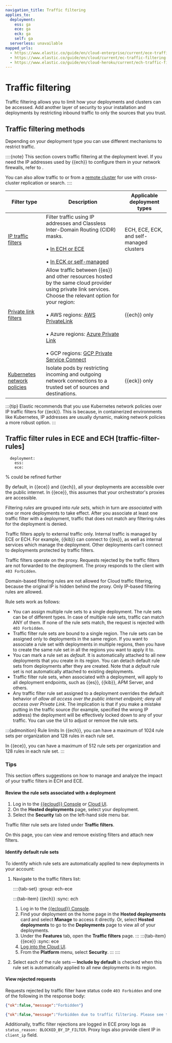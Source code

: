 ```yaml
---
navigation_title: Traffic filtering
applies_to:
  deployment: 
    ess: ga
    ece: ga
    eck: ga
    self: ga
  serverless: unavailable
mapped_urls:
  - https://www.elastic.co/guide/en/cloud-enterprise/current/ece-traffic-filtering-deployment-configuration.html
  - https://www.elastic.co/guide/en/cloud/current/ec-traffic-filtering-deployment-configuration.html
  - https://www.elastic.co/guide/en/cloud-heroku/current/ech-traffic-filtering-deployment-configuration.html
---
```


# Traffic filtering

Traffic filtering allows you to limit how your deployments and clusters can be accessed. Add another layer of security to your installation and deployments by restricting inbound traffic to only the sources that you trust.

## Traffic filtering methods

Depending on your deployment type you can use different mechanisms to restrict traffic.

::::{note}
This section covers traffic filtering at the deployment level. If you need the IP addresses used by {{ech}} to configure them in your network firewalls, refer to [](./elastic-cloud-static-ips.md).

You can also allow traffic to or from a [remote cluster](/deploy-manage/remote-clusters.md) for use with cross-cluster replication or search.
::::

| Filter type | Description | Applicable deployment types | 
| --- | --- | --- | 
| [IP traffic filters](ip-traffic-filtering.md) | Filter traffic using IP addresses and Classless Inter-Domain Routing (CIDR) masks.<br><br>• [In ECH or ECE](/deploy-manage/security/ip-filtering-cloud.md)<br><br>• [In ECK or self-managed](/deploy-manage/security/ip-filtering-basic.md) | ECH, ECE, ECK, and self-managed clusters | 
| [Private link filters](/deploy-manage/security/private-link-traffic-filters.md) | Allow traffic between {{es}} and other resources hosted by the same cloud provider using private link services. Choose the relevant option for your region:<br><br>• AWS regions: [AWS PrivateLink](/deploy-manage/security/aws-privatelink-traffic-filters.md)<br><br>• Azure regions: [Azure Private Link](/deploy-manage/security/azure-private-link-traffic-filters.md)<br><br>• GCP regions: [GCP Private Service Connect](/deploy-manage/security/gcp-private-service-connect-traffic-filters.md) | {{ech}} only |
| [Kubernetes network policies](/deploy-manage/security/k8s-network-policies.md) | Isolate pods by restricting incoming and outgoing network connections to a trusted set of sources and destinations. | {{eck}} only | 

:::{tip}
Elastic recommends that you use Kubernetes network policies over IP traffic filters for {{eck}}. This is because, in containerized environments like Kubernetes, IP addresses are usually dynamic, making network policies a more robust option.
:::


## Traffic filter rules in ECE and ECH [traffic-filter-rules]
```{applies_to}
  deployment: 
    ess:
    ece:
```

% could be refined further

By default, in {{ece}} and {{ech}}, all your deployments are accessible over the public internet. In {{ece}}, this assumes that your orchestrator's proxies are accessible. 

Filtering *rules* are grouped into *rule sets*, which in turn are *associated* with one or more deployments to take effect. After you associate at least one traffic filter with a deployment, traffic that does not match any filtering rules for the deployment is denied. 

Traffic filters apply to external traffic only. Internal traffic is managed by ECE or ECH. For example, {{kib}} can connect to {{es}}, as well as internal services which manage the deployment. Other deployments can’t connect to deployments protected by traffic filters.

Traffic filters operate on the proxy. Requests rejected by the traffic filters are not forwarded to the deployment. The proxy responds to the client with `403 Forbidden`.

Domain-based filtering rules are not allowed for Cloud traffic filtering, because the original IP is hidden behind the proxy. Only IP-based filtering rules are allowed.

Rule sets work as follows:

- You can assign multiple rule sets to a single deployment. The rule sets can be of different types. In case of multiple rule sets, traffic can match ANY of them. If none of the rule sets match, the request is rejected with `403 Forbidden`.
- Traffic filter rule sets are bound to a single region. The rule sets can be assigned only to deployments in the same region. If you want to associate a rule set with deployments in multiple regions, then you have to create the same rule set in all the regions you want to apply it to.
- You can mark a rule set as *default*. It is automatically attached to all new deployments that you create in its region. You can detach default rule sets from deployments after they are created. Note that a *default* rule set is not automatically attached to existing deployments.
- Traffic filter rule sets, when associated with a deployment, will apply to all deployment endpoints, such as {{es}}, {{kib}}, APM Server, and others.
- Any traffic filter rule set assigned to a deployment overrides the default behavior of *allow all access over the public internet endpoint; deny all access over Private Link*. The implication is that if you make a mistake putting in the traffic source (for example, specified the wrong IP address) the deployment will be effectively locked down to any of your traffic. You can use the UI to adjust or remove the rule sets.

:::{admonition} Rule limits
In {{ech}}, you can have a maximum of 1024 rule sets per organization and 128 rules in each rule set. 

In {{ece}}, you can have a maximum of 512 rule sets per organization and 128 rules in each rule set. 
:::

### Tips

This section offers suggestions on how to manage and analyze the impact of your traffic filters in ECH and ECE.

#### Review the rule sets associated with a deployment

1. Log in to the [{{ecloud}} Console](https://cloud.elastic.co?page=docs&placement=docs-body) or [Cloud UI](/deploy-manage/deploy/cloud-enterprise/log-into-cloud-ui.md).
2. On the **Hosted deployments** page, select your deployment.
3. Select the **Security** tab on the left-hand side menu bar.

Traffic filter rule sets are listed under **Traffic filters**.

On this page, you can view and remove existing filters and attach new filters.

#### Identify default rule sets
To identify which rule sets are automatically applied to new deployments in your account:

1. Navigate to the traffic filters list:
  
    ::::{tab-set}
    :group: ech-ece

    :::{tab-item} {{ech}}
    :sync: ech
    1. Log in to the [{{ecloud}} Console](https://cloud.elastic.co?page=docs&placement=docs-body).
    2. Find your deployment on the home page in the **Hosted deployments** card and select **Manage** to access it directly. Or, select **Hosted deployments** to go to the **Deployments** page to view all of your deployments.
    3. Under the **Features** tab, open the **Traffic filters** page.
    :::
    :::{tab-item} {{ece}}
    :sync: ece
    4. [Log into the Cloud UI](/deploy-manage/deploy/cloud-enterprise/log-into-cloud-ui.md).
    5. From the **Platform** menu, select **Security**.
    :::
    ::::

2. Select each of the rule sets — **Include by default** is checked when this rule set is automatically applied to all new deployments in its region.

#### View rejected requests

Requests rejected by traffic filter have status code `403 Forbidden` and one of the following in the response body:

```json
{"ok":false,"message":"Forbidden"}
```

```json
{"ok":false,"message":"Forbidden due to traffic filtering. Please see the Elastic documentation on Traffic Filtering for more information."}
```

Additionally, traffic filter rejections are logged in ECE proxy logs as `status_reason: BLOCKED_BY_IP_FILTER`. Proxy logs also provide client IP in `client_ip` field.